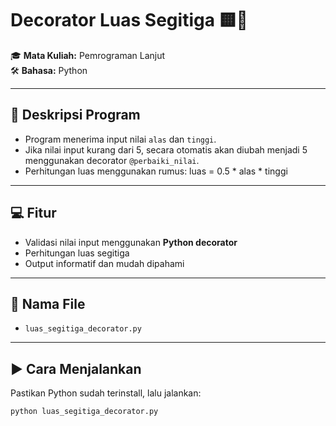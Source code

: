 # Decorator Luas Segitiga 🟨📐

🎓 **Mata Kuliah:** Pemrograman Lanjut  
🛠️ **Bahasa:** Python 

---

## 📌 Deskripsi Program
- Program menerima input nilai `alas` dan `tinggi`.
- Jika nilai input kurang dari 5, secara otomatis akan diubah menjadi 5 menggunakan decorator `@perbaiki_nilai`.
- Perhitungan luas menggunakan rumus: luas = 0.5 * alas * tinggi

---

## 💻 Fitur
- Validasi nilai input menggunakan **Python decorator**
- Perhitungan luas segitiga
- Output informatif dan mudah dipahami

---

## 📂 Nama File
- `luas_segitiga_decorator.py`

---

## ▶️ Cara Menjalankan
Pastikan Python sudah terinstall, lalu jalankan:
```bash
python luas_segitiga_decorator.py
